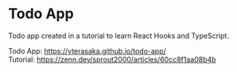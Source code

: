 # Todo App

Todo app created in a tutorial to learn React Hooks and TypeScript.  

Todo App: https://yterasaka.github.io/todo-app/  
Tutorial: https://zenn.dev/sprout2000/articles/60cc8f1aa08b4b  
